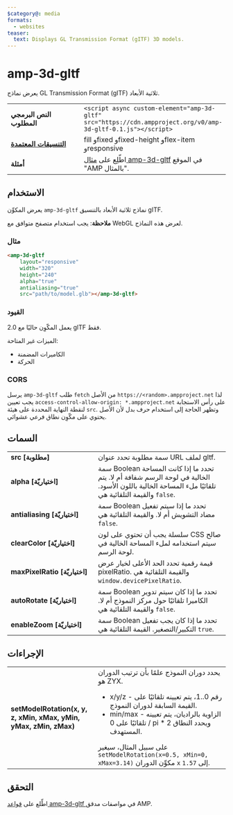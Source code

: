 ```yaml
---
$category@: media
formats:
  - websites
teaser:
  text: Displays GL Transmission Format (gITF) 3D models.
---
```


<!--
Copyright 2018 The AMP HTML Authors. All Rights Reserved.

Licensed under the Apache License, Version 2.0 (the "License");
you may not use this file except in compliance with the License.
You may obtain a copy of the License at

      http://www.apache.org/licenses/LICENSE-2.0

Unless required by applicable law or agreed to in writing, software
distributed under the License is distributed on an "AS-IS" BASIS,
WITHOUT WARRANTIES OR CONDITIONS OF ANY KIND, either express or implied.
See the License for the specific language governing permissions and
limitations under the License.
-->

# amp-3d-gltf

يعرض نماذج GL Transmission Format (gITF) ثلاثية الأبعاد.

<table>
  <tr>
    <td width="40%"><strong>النص البرمجي المطلوب</strong></td>
    <td><code>&lt;script async custom-element="amp-3d-gltf" src="https://cdn.ampproject.org/v0/amp-3d-gltf-0.1.js"&gt;&lt;/script&gt;</code></td>
  </tr>
  <tr>
    <td class="col-fourty"><strong><a href="../../../documentation/guides-and-tutorials/develop/style_and_layout/control_layout.md">التنسيقات المعتمدة</a></strong></td>
    <td>fill وfixed وfixed-height وflex-item وresponsive</td>
  </tr>
  <tr>
    <td><strong>أمثلة</strong></td>
    <td>اطّلِع على <a href="https://ampbyexample.com/components/amp-3d-gltf/">مثال amp-3d-gltf</a> في الموقع "AMP بالمثال".</td>
  </tr>
</table>

## الاستخدام

يعرض المكوِّن `amp-3d-gltf` نماذج ثلاثية الأبعاد بالتنسيق gITF.

**ملاحظة**: يجب استخدام متصفح متوافق مع WebGL لعرض هذه النماذج.

### مثال

```html
<amp-3d-gltf
    layout="responsive"
    width="320"
    height="240"
    alpha="true"
    antialiasing="true"
    src="path/to/model.glb"></amp-3d-gltf>
```

### القيود

يعمل المكّوِن حاليًا مع 2.0 glTF فقط.

الميزات غير المتاحة:

- الكاميرات المضمنة
- الحركة

### CORS

يرسل `amp-3d-gltf` طلب `fetch` من الأصل `https://<random>.ampproject.net` لذا يجب تعيين `access-control-allow-origin: *.ampproject.net` على رأس الاستجابة لنقطة النهاية المحددة على هيئة `src`. وتظهر الحاجة إلى استخدام حرف بدل لأن الأصل يحتوي على مكّوِن نطاق فرعي عشوائي.

## السمات

<table>
  <tr>
    <td width="40%"><strong>src [مطلوبة]</strong></td>
    <td>سمة مطلوبة تحدد عنوان URL لملف gltf.</td>
  </tr>
  <tr>
    <td width="40%"><strong>alpha [اختياريّة]</strong></td>
    <td>سمة Boolean تحدد ما إذا كانت المساحة الخالية في لوحة الرسم شفافة أم لا. يتم تلقائيًا ملء المساحة الخالية باللون الأسود.
      والقيمة التلقائية هي <code>false</code>.</td>
  </tr>
  <tr>
    <td width="40%"><strong>antialiasing [اختياريّة]</strong></td>
    <td>سمة Boolean تحدد ما إذا سيتم تفعيل مضاد التشويش أم لا. والقيمة التلقائية هي <code>false</code>.</td>
  </tr>
  <tr>
    <td width="40%"><strong>clearColor [اختياريّة]</strong></td>
    <td>سلسلة يجب أن تحتوي على لون CSS صالح سيتم استخدامه لملء المساحة الخالية في لوحة الرسم.</td>
  </tr>
  <tr>
    <td width="40%"><strong>maxPixelRatio [اختياريّة]</strong></td>
    <td>قيمة رقمية تحدد الحد الأعلى لخيار عرض pixelRatio. والقيمة التلقائية هي <code>window.devicePixelRatio</code>.</td>
  </tr>
  <tr>
    <td width="40%"><strong>autoRotate [اختياريّة]</strong></td>
    <td>سمة Boolean تحدد ما إذا كان سيتم تدوير الكاميرا تلقائيًا حول مركز النموذج أم لا. والقيمة التلقائية هي <code>false</code>.</td>
  </tr>
  <tr>
    <td width="40%"><strong>enableZoom [اختياريّة]</strong></td>
    <td>سمة Boolean تحدد ما إذا كان يجب تفعيل التكبير/التصغير. القيمة التلقائية هي <code>true</code>.</td>
  </tr>
</table>

## الإجراءات

<table>
  <tr>
    <td width="40%"><strong>setModelRotation(x, y, z, xMin, xMax, yMin, yMax, zMin, zMax)</strong></td>
    <td>يحدد دوران النموذج علمًا بأن ترتيب الدوران هو ZYX.
      <ul>
        <li>x/y/z - رقم 0..1، يتم تعيينه تلقائيًا على القيمة السابقة لدوران النموذج.</li>
        <li>min/max - الزاوية بالراديان، يتم تعيينه تلقائيًا على 0 / pi * 2 ويحدد النطاق المستهدف.</li>
      </ul>
      على سبيل المثال، سيغير <code>setModelRotation(x=0.5, xMin=0, xMax=3.14)</code> مكوِّن الدوران <code>x</code> إلى <code>1.57</code>.</td>
  </tr>
</table>

## التحقق

اطِّلع على [قواعد amp-3d-gltf ](https://github.com/ampproject/amphtml/blob/master/extensions/amp-3d-gltf/validator-amp-3d-gltf.protoascii) في مواصفات مدقق AMP.
